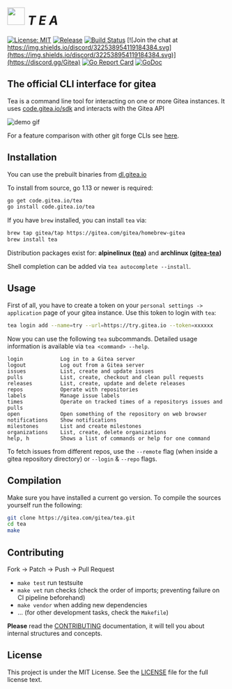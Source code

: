 # <img alt='' src='https://gitea.com/repo-avatars/550-80a3a8c2ab0e2c2d69f296b7f8582485' height="40"/> *T E A*

[![License: MIT](https://img.shields.io/badge/License-MIT-blue.svg)](https://opensource.org/licenses/MIT) [![Release](https://raster.shields.io/badge/dynamic/json.svg?label=release&url=https://gitea.com/api/v1/repos/gitea/tea/releases&query=$[0].tag_name)](https://gitea.com/gitea/tea/releases) [![Build Status](https://drone.gitea.com/api/badges/gitea/tea/status.svg)](https://drone.gitea.com/gitea/tea) [![Join the chat at https://img.shields.io/discord/322538954119184384.svg](https://img.shields.io/discord/322538954119184384.svg)](https://discord.gg/Gitea) [![Go Report Card](https://goreportcard.com/badge/code.gitea.io/tea)](https://goreportcard.com/report/code.gitea.io/tea) [![GoDoc](https://godoc.org/code.gitea.io/tea?status.svg)](https://godoc.org/code.gitea.io/tea)

## The official CLI interface for gitea

Tea is a command line tool for interacting on one or more Gitea instances.
It uses [code.gitea.io/sdk](https://code.gitea.io/sdk) and interacts with the Gitea API

![demo gif](https://dl.gitea.io/screenshots/tea_demo.gif)

For a feature comparison with other git forge CLIs see [here](./FEATURE-COMPARISON.md).

## Installation

You can use the prebuilt binaries from [dl.gitea.io](https://dl.gitea.io/tea/)

To install from source, go 1.13 or newer is required:

```sh
go get code.gitea.io/tea
go install code.gitea.io/tea
```

If you have `brew` installed, you can install `tea` via:

```sh
brew tap gitea/tap https://gitea.com/gitea/homebrew-gitea
brew install tea
```

Distribution packages exist for: **alpinelinux ([tea](https://pkgs.alpinelinux.org/packages?name=tea&branch=edge))** and **archlinux ([gitea-tea](https://aur.archlinux.org/packages/gitea-tea))**


Shell completion can be added via `tea autocomplete --install`.

## Usage

First of all, you have to create a token on your `personal settings -> application` page of your gitea instance.
Use this token to login with `tea`:

```sh
tea login add --name=try --url=https://try.gitea.io --token=xxxxxx
```

Now you can use the following `tea` subcommands.
Detailed usage information is available via `tea <command> --help`.

```none
login            Log in to a Gitea server
logout           Log out from a Gitea server
issues           List, create and update issues
pulls            List, create, checkout and clean pull requests
releases         List, create, update and delete releases
repos            Operate with repositories
labels           Manage issue labels
times            Operate on tracked times of a repositorys issues and pulls
open             Open something of the repository on web browser
notifications    Show notifications
milestones       List and create milestones
organizations    List, create, delete organizations
help, h          Shows a list of commands or help for one command
```

To fetch issues from different repos, use the `--remote` flag (when inside a gitea repository directory) or `--login` & `--repo` flags.

## Compilation

Make sure you have installed a current go version.
To compile the sources yourself run the following:

```sh
git clone https://gitea.com/gitea/tea.git
cd tea
make
```

## Contributing

Fork -> Patch -> Push -> Pull Request

- `make test` run testsuite
- `make vet`  run checks (check the order of imports; preventing failure on CI pipeline beforehand)
- `make vendor` when adding new dependencies
- ... (for other development tasks, check the `Makefile`)

**Please** read the [CONTRIBUTING](CONTRIBUTING.md) documentation, it will tell you about internal structures and concepts.

## License

This project is under the MIT License. See the [LICENSE](LICENSE) file for the
full license text.
